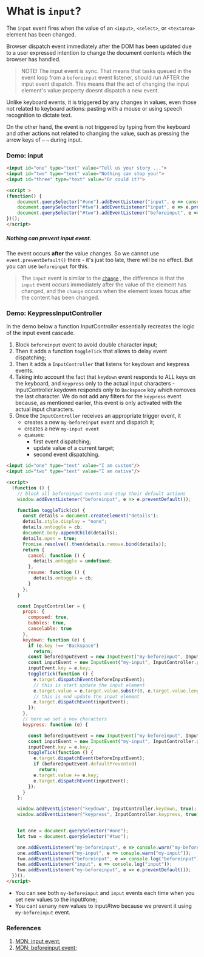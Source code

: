 # What is `input`?
The `input` event fires when the value of an `<input>`, `<select>`, or `<textarea>` element has been changed. 

Browser dispatch event immediately after the DOM has been updated due to a user expressed intention to change the document contents which the browser has handled.

> NOTE! The input event is sync.
 That means that tasks queued in the event loop from a `beforeinput` event listener, should run AFTER the input event dispatch. This means that the act of changing the input element's value property doesnt dispatch a new event.

Unlike keyboard events, it is triggered by any changes in values, even those not related to keyboard actions: pasting with a mouse or using speech recognition to dictate text. 

On the other hand, the event is not triggered by typing from the keyboard and other actions not related to changing the value, such as pressing the arrow keys of `⇦` `⇨` during input.

### Demo: input
```html
<input id="one" type="text" value="Tell us your story ...">
<input id="two" type="text" value="Nothing can stop you!">
<input id="three" type="text" value="Or could it?">

<script >
(function() {
    document.querySelector("#one").addEventListener("input", e => console.log(e.target.id, e.type));
    document.querySelector("#two").addEventListener("input", e => e.preventDefault());
    document.querySelector("#two").addEventListener("beforeinput", e => e.preventDefault());
})();
</script>
```

##### Nothing can prevent input event.

The event occurs **after** the value changes.  So we cannot use `event.preventDefault()` there - it's just too late, there will be no effect. But you can use `beforeinput` for this.

> The `input` event is similar to the [`change`](./WhatIs_change.md) , the difference is that the `input` event occurs immediately after the value of the element has changed, and the `change` occurs when the element loses focus after the content has been changed.

### Demo: KeypressInputController
In the demo below a function InputController essentially recreates the logic of the input event cascade.

1. Block `beforeinput` event to avoid double character input;
2. Then it adds a function `toggleTick` that allows to delay event dispatching;
3. Then it adds a `InputController` that listens for keydown and keypress events.
4. Taking into account the fact that `keydown` event responds to ALL keys on the keyboard, and `keypress` only to the actual input characters - InputController.keydown responds only to `Backspace` key which removes the last character.  We do not add any filters for the `keypress` event because, as mentioned earlier, this event is only activated with the actual input characters.
5. Once the `InputController` receives an appropriate trigger event, it
    * creates a new `my-beforeinput` event and dispatch it;
    * creates a new `my-input event`
    * queues:  
        * first event dispatching;
        * update value of a current target;
        * second event dispatching.

```html
<input id="one" type="text" value="I am custom"/>
<input id="two" type="text" value="I am native"/>

<script>
  (function () {
    // block all beforeinput events and stop their default actions
    window.addEventListener("beforeinput", e => e.preventDefault());

    function toggleTick(cb) {
      const details = document.createElement("details");
      details.style.display = "none";
      details.ontoggle = cb;
      document.body.appendChild(details);
      details.open = true;
      Promise.resolve().then(details.remove.bind(details));
      return {
        cancel: function () {
          details.ontoggle = undefined;
        },
        resume: function () {
          details.ontoggle = cb;
        }
      };
    }

    const InputController = {
      props: {
        composed: true,
        bubbles: true,
        cancelable: true
      },
      keydown: function (e) {
        if (e.key !== "Backspace")
          return;
        const beforeInputEvent = new InputEvent("my-beforeinput", InputController.props);
        const inputEvent = new InputEvent("my-input", InputController.props);
        inputEvent.key = e.key;
        toggleTick(function () {
          e.target.dispatchEvent(beforeInputEvent);
          // this is start update the input element
          e.target.value = e.target.value.substr(0, e.target.value.length - 1);
          // this is end update the input element
          e.target.dispatchEvent(inputEvent);
        });
      },
      // here we set a new characters
      keypress: function (e) {

        const beforeInputEvent = new InputEvent("my-beforeinput", InputController.props);
        const inputEvent = new InputEvent("my-input", InputController.props);
        inputEvent.key = e.key;
        toggleTick(function () {
          e.target.dispatchEvent(beforeInputEvent);
          if (beforeInputEvent.defaultPrevented)
            return;
          e.target.value += e.key;
          e.target.dispatchEvent(inputEvent);
        });
      }
    };

    window.addEventListener("keydown", InputController.keydown, true);
    window.addEventListener("keypress", InputController.keypress, true);


    let one = document.querySelector("#one");
    let two = document.querySelector("#two");

    one.addEventListener("my-beforeinput", e => console.warn("my-beforeinput"));
    one.addEventListener("my-input", e => console.warn("my-input"));
    two.addEventListener("beforeinput", e => console.log("beforeinput"));
    two.addEventListener("input", e => console.log("input"));
    two.addEventListener("my-beforeinput", e => e.preventDefault());
  })();
</script>
```

* You can see both `my-beforeinput` and `input` events each time when you set new values to the input#one;
* You cant senany new values to input#two because we prevent it using `my-beforeinput` event. 

### References
1. [MDN: input event](https://developer.mozilla.org/en-US/docs/Web/API/HTMLElement/input_event);
2. [MDN: beforeinput event](https://developer.mozilla.org/en-US/docs/Web/API/HTMLElement/beforeinput_event);
